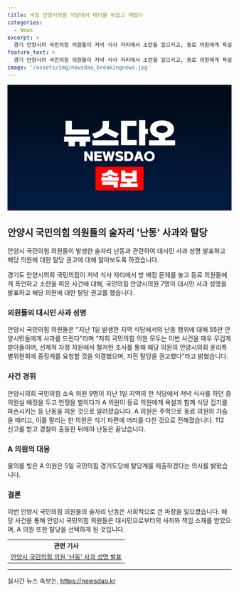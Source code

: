 ```yaml
---
title: 국힘 안양시의원 식당에서 테이블 뒤집고 때렸다
categories:
  - News
excerpt: >
  경기 안양시의 국민의힘 의원들이 저녁 식사 자리에서 소란을 일으키고, 동료 의원에게 욕설과 난동을 부린 A의원에 대해 윤리위원회 회부와 탈당을 권고했다. 이에 안양시의회 국민의힘 의원들은 대시민 사과 성명을 통해 사건을 매우 무겁게 받아들이고 조사를 통해 중징계 요청과 자진 탈당을 결정했다. 1일 발생한 사건에서 A의원이 동료 의원에게 욕설과 함께 식당을 파손하고 폭력을 행사하여 경찰이 출동하기 전에 사태가 종결되었다. A의원은 국민의힘 탈당을 의사를 밝히며 사건에 대한 책임을 인정한 것으로 알려졌다.
feature_text: >
  경기 안양시의 국민의힘 의원들이 저녁 식사 자리에서 소란을 일으키고, 동료 의원에게 욕설과 난동을 부린 A의원에 대해 윤리위원회 회부와 탈당을 권고했다. 이에 안양시의회 국민의힘 의원들은 대시민 사과 성명을 통해 사건을 매우 무겁게 받아들이고 조사를 통해 중징계 요청과 자진 탈당을 결정했다. 1일 발생한 사건에서 A의원이 동료 의원에게 욕설과 함께 식당을 파손하고 폭력을 행사하여 경찰이 출동하기 전에 사태가 종결되었다. A의원은 국민의힘 탈당을 의사를 밝히며 사건에 대한 책임을 인정한 것으로 알려졌다.
image: '/assets/img/newsdao_breakingnews.jpg'
---
```


<p><img src="/assets/img/newsdao_breakingnews.jpg" alt="pcversion 속보" /></p>

<h2 data-ke-size="size26">안양시 국민의힘 의원들의 술자리 '난동' 사과와 탈당</h2>

<p>안양시 국민의힘 의원들이 발생한 술자리 난동과 관련하여 대시민 사과 성명 발표하고 해당 의원에 대한 탈당 권고에 대해 알아보도록 하겠습니다.</p>

<p data-ke-size="size16">경기도 안양시의회 국민의힘이 저녁 식사 자리에서 방 배정 문제를 놓고 동료 의원들에게 폭언하고 소란을 피운 사건에 대해, 국민의힘 안양시의원 7명이 대시민 사과 성명을 발표하고 해당 의원에 대한 탈당 권고를 했습니다.</p>

<h3>의원들의 대시민 사과 성명</h3>

<p>안양시 국민의힘 의원들은 "지난 1일 발생한 지역 식당에서의 난동 행위에 대해 55만 안양시민들에게 사과를 드린다"라며 “저희 국민의힘 의원 모두는 이번 사건을 매우 무겁게 받아들이며, 선제적 자정 차원에서 철저한 조사를 통해 해당 의원의 안양시의회 윤리특별위원회에 중징계를 요청할 것을 의결했으며, 자진 탈당을 권고했다”라고 밝혔습니다.</p>

<h3>사건 경위</h3>

<p>안양시의회 국민의힘 소속 의원 9명이 지난 1일 지역의 한 식당에서 저녁 식사를 하던 중 의원실 배정을 두고 언쟁을 벌이다가 A 의원이 동료 의원에게 욕설과 함께 식당 집기를 파손시키는 등 난동을 피운 것으로 알려졌습니다. A 의원은 주먹으로 동료 의원의 가슴을 때리고, 이를 말리는 한 의원은 식기 파편에 머리를 다친 것으로 전해졌습니다. 112 신고를 받고 경찰이 출동한 뒤에야 난동은 끝났습니다.</p>

<h3>A 의원의 대응</h3>

<p>물의를 빚은 A 의원은 5일 국민의힘 경기도당에 탈당계를 제출하겠다는 의사를 밝혔습니다.</p>

<h3>결론</h3>

<p>이번 안양시 국민의힘 의원들의 술자리 난동은 사회적으로 큰 파장을 일으켰습니다. 해당 사건을 통해 안양시 국민의힘 의원들은 대시민으로부터의 사죄와 책임 소재를 받았으며, A 의원 또한 탈당을 선택하게 된 것입니다.</p>

<table>
  <tr>
    <td style="text-align: center; height: 17px;"><b>관련 기사</b></td>
  </tr>
  <tr>
    <td style="text-align: center; height: 17px;"><a href='https://www.example.com/article'>안양시 국민의힘 의원 '난동' 사과 성명 발표</a></td>
  </tr>
</table>

<hr>
실시간 뉴스 속보는, <a href="https://newsdao.kr" rel="dofollow">https://newsdao.kr</a>


